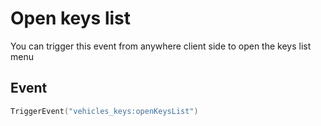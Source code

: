 # Open keys list

You can trigger this event from anywhere client side to open the keys list menu

## Event

```lua
TriggerEvent("vehicles_keys:openKeysList")
```
